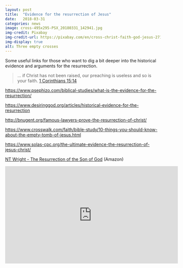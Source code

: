 ```yaml
---
layout: post
title:  "Evidence for the resurrection of Jesus"
date:   2018-03-31
categories: news
image: cross-495x295-PSX_20180331_142941.jpg
img-credit: Pixabay
img-credit-url: https://pixabay.com/en/cross-christ-faith-god-jesus-2713356/
img-display: true
alt: Three empty crosses
---
```

Some useful links for those who want to dig a bit deeper into the historical evidence and arguments for the resurrection.
<!--more-->

> ... if Christ has not been raised, our preaching is useless and so is your faith.
> <a href="https://www.biblegateway.com/passage/?search=1+Corinthians+15&version=NIVUK" target="_blank" title="Bible Gateway">1 Corinthians 15:14</a>

https://www.psephizo.com/biblical-studies/what-is-the-evidence-for-the-resurrection/

https://www.desiringgod.org/articles/historical-evidence-for-the-resurrection

http://bnugent.org/famous-lawyers-prove-the-resurrection-of-christ/

https://www.crosswalk.com/faith/bible-study/10-things-you-should-know-about-the-empty-tomb-of-jesus.html

https://www.solas-cpc.org/the-ultimate-evidence-the-resurrection-of-jesus-christ/

<a href="https://www.amazon.co.uk/Resurrection-Son-Christian-Origin-Question/dp/0281055505" target="_blank">NT Wright - The Resurrection of the Son of God</a> (Amazon)

<iframe width="560" height="315" src="https://www.youtube.com/embed/e2rAGimw2hY?rel=0" frameborder="0" allow="autoplay; encrypted-media" allowfullscreen></iframe>
